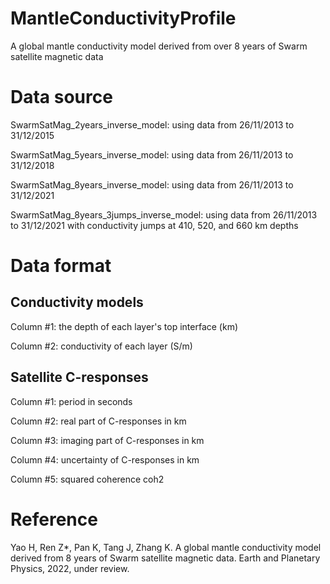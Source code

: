# MantleConductivityProfile
A global mantle conductivity model derived from over 8 years of Swarm satellite magnetic data

# Data source
SwarmSatMag_2years_inverse_model: using data from 26/11/2013 to 31/12/2015

SwarmSatMag_5years_inverse_model: using data from 26/11/2013 to 31/12/2018

SwarmSatMag_8years_inverse_model: using data from 26/11/2013 to 31/12/2021

SwarmSatMag_8years_3jumps_inverse_model: using data from 26/11/2013 to 31/12/2021 with conductivity jumps at 410, 520, and 660 km depths


# Data format
## Conductivity models
Column #1: the depth of each layer's top interface (km)

Column #2: conductivity of each layer (S/m)

## Satellite C-responses
Column #1: period in seconds

Column #2: real part of C-responses in km

Column #3: imaging part of C-responses in km

Column #4: uncertainty of C-responses in km

Column #5: squared coherence coh2

# Reference
Yao H, Ren Z*,  Pan K, Tang J, Zhang K. A global mantle conductivity model derived from 8 years of Swarm satellite magnetic data. Earth and Planetary Physics, 2022, under review.
